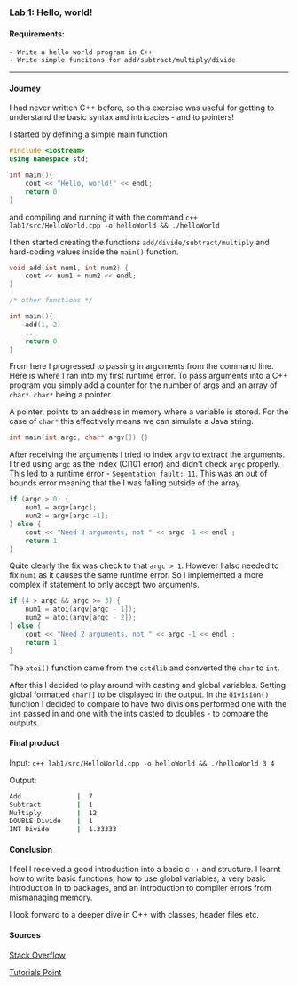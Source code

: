 ### Lab 1: Hello, world!

#### Requirements:
    
    - Write a hello world program in C++
    - Write simple funcitons for add/subtract/multiply/divide
---
#### Journey
I had never written C++ before, so this exercise was useful for getting to understand
the basic syntax and intricacies - and to pointers!

I started by defining a simple main function 

```cpp
#include <iostream>
using namespace std;

int main(){
    cout << "Hello, world!" << endl;
    return 0;
}

```

and compiling and running it with the command `c++ lab1/src/HelloWorld.cpp -o helloWorld && ./helloWorld`

I then started creating the functions `add/divide/subtract/multiply` and hard-coding values
inside the `main()` function.

```cpp
void add(int num1, int num2) {
    cout << num1 + num2 << endl;
}

/* other functions */

int main(){
    add(1, 2)
    ...
    return 0;
}
```

From here I progressed to passing in arguments from the command line. Here is where I ran into my first runtime error.
To pass arguments into a C++ program you simply add a counter for the number of args and an array of `char*`. `char*` 
being a pointer.

A pointer, points to an address in memory where a variable is stored. For the case of `char*` this effectively means we 
can simulate a Java string.

```cpp
int main(int argc, char* argv[]) {}
```

After receiving the arguments I tried to index `argv` to extract the arguments. I tried using `argc` as the index (CI101 error)
and didn't check `argc` properly. This led to a runtime error - `Segemtation fault: 11`. This was an out of bounds error
meaning that the I was falling outside of the array.

```cpp
if (argc > 0) {
    num1 = argv[argc];
    num2 = argv[argc -1];
} else {
    cout << "Need 2 arguments, not " << argc -1 << endl ;
    return 1;
}
```

Quite clearly the fix was check to that `argc > 1`. However I also needed to fix `num1` as it causes
the same runtime error. So I implemented a more complex if statement to only accept two arguments.

```cpp
if (4 > argc && argc >= 3) {
    num1 = atoi(argv[argc - 1]);
    num2 = atoi(argv[argc - 2]);
} else {
    cout << "Need 2 arguments, not " << argc -1 << endl ;
    return 1;
}
```
The `atoi()` function came from the `cstdlib` and converted the `char` to `int`.

After this I decided to play around with casting and global variables. Setting global formatted `char[]` to be 
displayed in the output. In the `division()` function I decided to compare to have two divisions performed one with
the `int` passed in and one with the ints casted to doubles - to compare the outputs.

#### Final product
Input:
`c++ lab1/src/HelloWorld.cpp -o helloWorld && ./helloWorld 3 4`

Output:

```bash
Add              |  7
Subtract         |  1
Multiply         |  12
DOUBLE Divide    |  1
INT Divide       |  1.33333
```

#### Conclusion
I feel I received a good introduction into a basic c++ and structure. I learnt how to write basic functions, how to use
global variables, a very basic introduction in to packages, and an introduction to compiler errors from mismanaging 
memory.

I look forward to a deeper dive in C++ with classes, header files etc.


#### Sources
[Stack Overflow](https://www.stackoverflow.com/)

[Tutorials Point](https://www.tutorialspoint.com/cplusplus)


